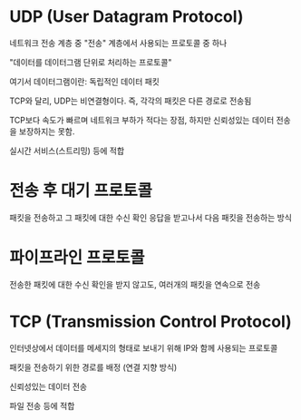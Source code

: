 # UDP (User Datagram Protocol)
네트워크 전송 계층 중 "전송" 계층에서 사용되는 프로토콜 중 하나

"데이터를 데이터그램 단위로 처리하는 프로토콜"

여기서 데이터그램이란: 독립적인 데이터 패킷

TCP와 달리, UDP는 비연결형이다. 즉, 각각의 패킷은 다른 경로로 전송됨

TCP보다 속도가 빠르며 네트워크 부하가 적다는 장점, 하지만 신뢰성있는 데이터 전송을 보장하지는 못함.

실시간 서비스(스트리밍) 등에 적합

# 전송 후 대기 프로토콜
패킷을 전송하고 그 패킷에 대한 수신 확인 응답을 받고나서 다음 패킷을 전송하는 방식

# 파이프라인 프로토콜
전송한 패킷에 대한 수신 확인을 받지 않고도, 여러개의 패킷을 연속으로 전송

# TCP (Transmission Control Protocol)
인터넷상에서 데이터를 메세지의 형태로 보내기 위해 IP와 함께 사용되는 프로토콜

패킷을 전송하기 위한 경로를 배정 (연결 지향 방식)

신뢰성있는 데이터 전송

파일 전송 등에 적합
